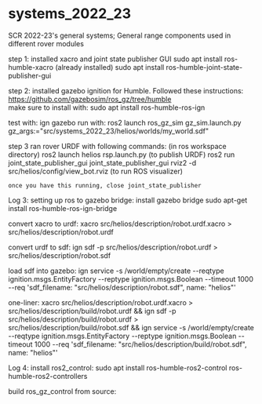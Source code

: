 # systems_2022_23
SCR 2022-23's general systems; General range components used in different rover modules

 step 1: installed xacro and joint state publisher GUI
 	sudo apt install ros-humble-xacro (already installed)
 	sudo apt install ros-humble-joint-state-publisher-gui

step 2: installed gazebo ignition for Humble. Followed these instructions: https://github.com/gazebosim/ros_gz/tree/humble  
 	make sure to install with:
 	sudo apt install ros-humble-ros-ign
 	
 test with: ign gazebo
 run with: ros2 launch ros_gz_sim gz_sim.launch.py gz_args:="src/systems_2022_23/helios/worlds/my_world.sdf"
 	
 step 3 ran rover URDF with following commands: (in ros workspace directory)
 	ros2 launch helios rsp.launch.py (to publish URDF)
 	ros2 run joint_state_publisher_gui joint_state_publisher_gui
 	rviz2 -d src/helios/config/view_bot.rviz (to run ROS visualizer)
 	
 	once you have this running, close joint_state_publisher
 	
Log 3: setting up ros to gazebo bridge: 
install gazebo bridge
	sudo apt-get install ros-humble-ros-ign-bridge
	
convert xacro to urdf: xacro src/helios/description/robot.urdf.xacro > src/helios/description/robot.urdf

convert urdf to sdf: ign sdf -p src/helios/description/robot.urdf > src/helios/description/robot.sdf

load sdf into gazebo: ign service -s /world/empty/create --reqtype ignition.msgs.EntityFactory --reptype ignition.msgs.Boolean --timeout 1000 --req 'sdf_filename: "src/helios/description/robot.sdf", name: "helios"'

one-liner: xacro src/helios/description/robot.urdf.xacro > src/helios/description/build/robot.urdf && ign sdf -p src/helios/description/build/robot.urdf > src/helios/description/build/robot.sdf && ign service -s /world/empty/create --reqtype ignition.msgs.EntityFactory --reptype ignition.msgs.Boolean --timeout 1000 --req 'sdf_filename: "src/helios/description/build/robot.sdf", name: "helios"'

Log 4: 
install ros2_control:
	sudo apt install ros-humble-ros2-control ros-humble-ros2-controllers

build ros_gz_control from source:


